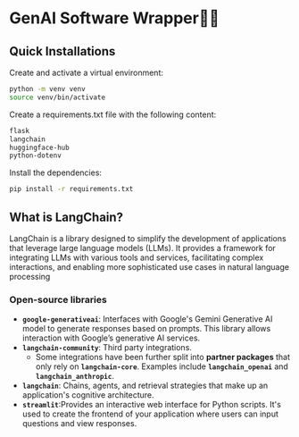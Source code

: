# GenAI Software Wrapper🦜️🔗 

## Quick Installations

Create and activate a virtual environment:

```bash
python -m venv venv
source venv/bin/activate
```
Create a requirements.txt file with the following content:
```bash
flask
langchain
huggingface-hub
python-dotenv

```
Install the dependencies:
```bash
pip install -r requirements.txt

```
##  What is LangChain?
LangChain is a library designed to simplify the development of applications that leverage large language models (LLMs). It provides a framework for integrating LLMs with various tools and services, facilitating complex interactions, and enabling more sophisticated use cases in natural language processing

### Open-source libraries
- **`google-generativeai`**:  Interfaces with Google's Gemini Generative AI model to generate responses based on prompts. This library allows interaction with Google’s generative AI services.
- **`langchain-community`**: Third party integrations.
  - Some integrations have been further split into **partner packages** that only rely on **`langchain-core`**. Examples include **`langchain_openai`** and **`langchain_anthropic`**.
- **`langchain`**: Chains, agents, and retrieval strategies that make up an application's cognitive architecture.
- **`streamlit`**:Provides an interactive web interface for Python scripts. It's used to create the frontend of your application where users can input questions and view responses.
